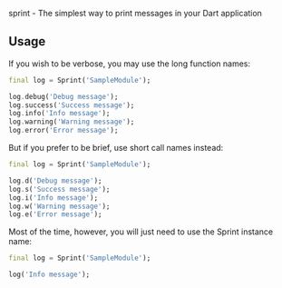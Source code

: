 sprint - The simplest way to print messages in your Dart application

## Usage

If you wish to be verbose, you may use the long function names:

```dart
final log = Sprint('SampleModule');

log.debug('Debug message');
log.success('Success message');
log.info('Info message');
log.warning('Warning message');
log.error('Error message');
```

But if you prefer to be brief, use short call names instead:

```dart
final log = Sprint('SampleModule');

log.d('Debug message');
log.s('Success message');
log.i('Info message');
log.w('Warning message');
log.e('Error message');
```

Most of the time, however, you will just need to use the Sprint instance name:

```dart
final log = Sprint('SampleModule');

log('Info message');
```
